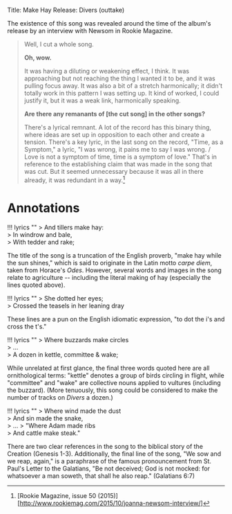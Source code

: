 Title: Make Hay
Release: Divers (outtake)

The existence of this song was revealed around the time of the album's release by an interview with Newsom in Rookie Magazine.

> Well, I cut a whole song.
>
> **Oh, wow.**
>
> It was having a diluting or weakening effect, I think. It was approaching but not reaching the thing I wanted it to be, and it was pulling focus away. It was also a bit of a stretch harmonically; it didn't totally work in this pattern I was setting up. It kind of worked, I could justify it, but it was a weak link, harmonically speaking.
>
> **Are there any remanants of [the cut song] in the other songs?**
>
> There's a lyrical remnant. A lot of the record has this binary thing, where ideas are set up in opposition to each other and create a tension. There's a key lyric, in the last song on the record, "Time, as a Symptom," a lyric, "I was wrong, it pains me to say I was wrong. / Love is not a symptom of time, time is a symptom of love." That's in reference to the establishing claim that was made in the song that was cut. But it seemed unnecessary because it was all in there already, it was redundant in a way.[^rookie]

[^rookie]:[Rookie Magazine, issue 50 (2015)][http://www.rookiemag.com/2015/10/joanna-newsom-interview/]

# Annotations #

!!! lyrics ""
	> And tillers make hay:  
	> In windrow and bale,  
	> With tedder and rake;

The title of the song is a truncation of the English proverb, "make hay while the sun shines," which is said to originate in the Latin motto *carpe diem*, taken from Horace's *Odes*. However, several words and images in the song relate to agriculture -- including the literal making of hay (especially the lines quoted above).

!!! lyrics ""
	> She dotted her eyes;  
	> Crossed the teasels in her leaning dray

These lines are a pun on the English idiomatic expression, "to dot the i's and cross the t's."

!!! lyrics ""
	> Where buzzards make circles  
	> ...  
	> A dozen in kettle, committee & wake;

While unrelated at first glance, the final three words quoted here are all ornithological terms: "kettle" denotes a group of birds circling in flight, while "committee" and "wake" are collective nouns applied to vultures (including the buzzard). (More tenuously, this song could be considered to make the number of tracks on *Divers* a dozen.)

!!! lyrics ""
	> Where wind made the dust  
	> And sin made the snake,  
	> ...
	> "Where Adam made ribs  
	> And cattle make steak."

There are two clear references in the song to the biblical story of the Creation (Genesis 1-3). Additionally, the final line of the song, "We sow and we reap, again," is a paraphrase of the famous pronouncement from St. Paul's Letter to the Galatians, "Be not deceived; God is not mocked: for whatsoever a man soweth, that shall he also reap." (Galatians 6:7)

